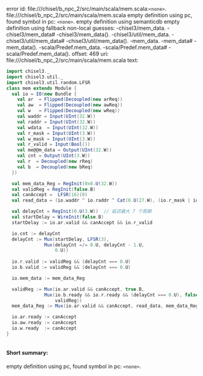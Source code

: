 error id: file://<WORKSPACE>/chisel/b_npc_2/src/main/scala/mem.scala:`<none>`.
file://<WORKSPACE>/chisel/b_npc_2/src/main/scala/mem.scala
empty definition using pc, found symbol in pc: `<none>`.
empty definition using semanticdb
empty definition using fallback
non-local guesses:
	 -chisel3/mem_data.
	 -chisel3/mem_data#
	 -chisel3/mem_data().
	 -chisel3/util/mem_data.
	 -chisel3/util/mem_data#
	 -chisel3/util/mem_data().
	 -mem_data.
	 -mem_data#
	 -mem_data().
	 -scala/Predef.mem_data.
	 -scala/Predef.mem_data#
	 -scala/Predef.mem_data().
offset: 469
uri: file://<WORKSPACE>/chisel/b_npc_2/src/main/scala/mem.scala
text:
```scala
import chisel3._
import chisel3.util._
import chisel3.util.random.LFSR
class mem extends Module {
  val io = IO(new Bundle {
    val ar  = Flipped(Decoupled(new arReq))
    val aw  = Flipped(Decoupled(new awReq))
    val w   = Flipped(Decoupled(new wReq))
    val waddr = Input(UInt(32.W))
    val raddr = Input(UInt(32.W))
    val wdata  = Input(UInt(32.W))
    val r_mask = Input(UInt(3.W))
    val w_mask = Input(UInt(3.W))
    val r_valid = Input(Bool())
    val me@@m_data = Output(UInt(32.W))
    val cnt = Output(UInt(3.W))
    val r  = Decoupled(new rReq)
    val b  = Decoupled(new bReq)
  })

  val mem_data_Reg = RegInit(0x0.U(32.W))
  val validReg = RegInit(false.B)
  val canAccept =  LFSR(16)(0)
  val read_data = (io.waddr ^ io.raddr ^ Cat(0.U(27.W), (io.r_mask | io.w_mask), io.aw.valid, io.w.valid));

  val delayCnt = RegInit(0.U(3.W))  // 延迟最大 7 个周期
  val startDelay = WireInit(false.B)
  startDelay := io.ar.valid && canAccept && io.r_valid

  io.cnt := delayCnt
  delayCnt := Mux(startDelay, LFSR(3),
              Mux(delayCnt =/= 0.U, delayCnt - 1.U,
                  0.U))
  
  io.r.valid := validReg && (delayCnt === 0.U)
  io.b.valid := validReg && (delayCnt === 0.U)

  io.mem_data := mem_data_Reg

  validReg := Mux(io.ar.valid && canAccept, true.B,
              Mux(io.b.ready && io.r.ready && (delayCnt === 0.U), false.B,
                  validReg))
  mem_data_Reg := Mux(io.ar.valid && canAccept, read_data, mem_data_Reg)

  io.ar.ready := canAccept
  io.aw.ready := canAccept
  io.w.ready  := canAccept
}



```


#### Short summary: 

empty definition using pc, found symbol in pc: `<none>`.